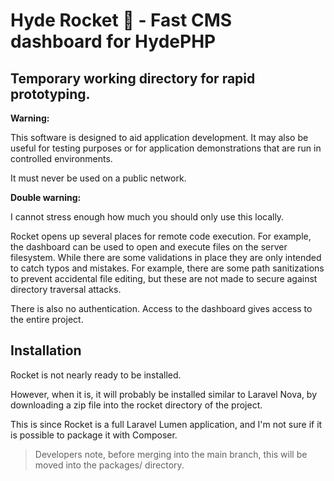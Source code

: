 # Hyde Rocket 🚀 - Fast CMS dashboard for HydePHP

## Temporary working directory for rapid prototyping.

**Warning:**

This software is designed to aid application development.
It may also be useful for testing purposes or for application
demonstrations that are run in controlled environments.

It must never be used on a public network.

**Double warning:**

I cannot stress enough how much you should only use this locally.

Rocket opens up several places for remote code execution.
For example, the dashboard can be used to open and execute
files on the server filesystem. While there are some validations
in place they are only intended to catch typos and mistakes.
For example, there are some path sanitizations to prevent
accidental file editing, but these are not made to secure
against directory traversal attacks.

There is also no authentication. Access to the dashboard
gives access to the entire project.


## Installation

Rocket is not nearly ready to be installed.

However, when it is, it will probably be installed similar to Laravel Nova,
by downloading a zip file into the rocket directory of the project.

This is since Rocket is a full Laravel Lumen application,
and I'm not sure if it is possible to package it with Composer.

> Developers note, before merging into the main branch,
> this will be moved into the packages/ directory.
